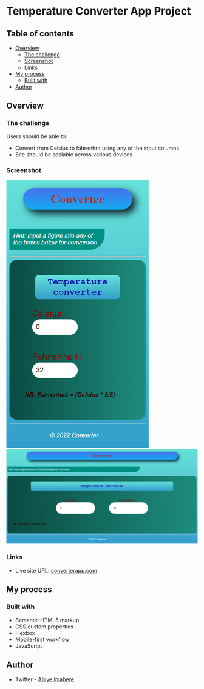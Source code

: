 # Temperature Converter App Project

## Table of contents

- [Overview](#overview)
  - [The challenge](#the-challenge)
  - [Screenshot](#screenshot)
  - [Links](#links)
- [My process](#my-process)
  - [Built with](#built-with)
- [Author](#author)

## Overview

### The challenge

Users should be able to:

- Convert from Celsius to fahrenhrit using any of the input columns
- Site should be scalable across various devices

### Screenshot

![](./Mobile-view-Converter-project.png)
![](./Desktop-view-Converter-project.png)

### Links

- Live site URL: [converterapp.com](http://converterapps.netlify.app)


## My process

### Built with

- Semantic HTML5 markup
- CSS custom properties
- Flexbox
- Mobile-first workflow
- JavaScript

## Author

- Twitter - [Abiye Iniabere](https://www.twitter.com/Victor_Abiye)
